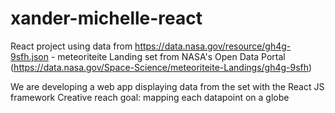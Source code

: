 # xander-michelle-react

React project using data from https://data.nasa.gov/resource/gh4g-9sfh.json -
meteoriteite Landing set from NASA's Open Data Portal 
(https://data.nasa.gov/Space-Science/meteoriteite-Landings/gh4g-9sfh)

We are developing a web app displaying data from the set with the React JS framework
Creative reach goal: mapping each datapoint on a globe 
